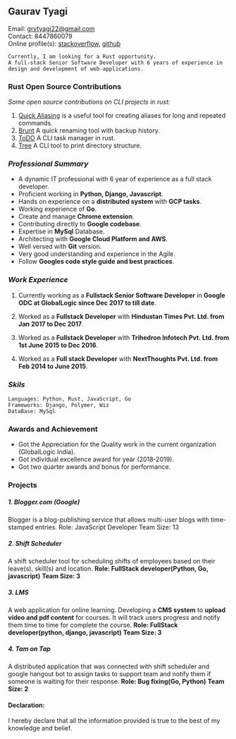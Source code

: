 ## Gaurav Tyagi

Email: grvtyagi22@gmail.com <br>
Contact: 8447860079 <br>
Online profile(s): [stackoverflow](https://stackoverflow.com/users/3405842/grvtyagi), [github](https://github.com/grv07/)

```
Currently, I am looking for a Rust opportunity.
A full-stack Senior Software Developer with 6 years of experience in
design and development of web-applications.
```

### Rust Open Source Contributions

*Some open source contributions on CLI projects in rust:*
1. [Quick Aliasing](https://github.com/grv07/quick-alias) is a useful tool for creating 
   aliases for long and repeated commands.
2. [Brunt](https://github.com/grv07/brnt) A quick renaming tool with backup history.
3. [ToDO](https://github.com/grv07/todo) A CLI task manager in rust.
4. [Tree](https://github.com/grv07/tree) A CLI tool to print directory structure.

### *Professional Summary*
- A dynamic IT professional with 6 year of experience as a full stack developer.
- Proficient working in **Python, Django, Javascript**.
- Hands on experience on a **distributed system** with **GCP tasks**.
- Working experience of **Go**.
- Create and manage **Chrome extension**.
- Contributing directly to **Google codebase**.
- Expertise in **MySql** Database.
- Architecting with **Google Cloud Platform and AWS**.
- Well versed with **Git** version.
- Very good understanding and experience in the Agile.
- Follow **Googles code style guide and best practices**.

### *Work Experience*
>
1. Currently working as a **Fullstack Senior Software Developer** in **Google ODC at GlobalLogic since Dec 2017 to till date**. 

2. Worked as a **Fullstack Developer** with **Hindustan Times Pvt. Ltd. from Jan 2017 to Dec 2017**.

3. Worked as a **Fullstack Developer** with **Trihedron Infotech Pvt. Ltd. from 1st June 2015 to Dec 2016**.

5. Worked as a **Full stack Developer** with **NextThoughts Pvt. Ltd. from  Feb 2014 to June 2015**.


### *Skils*
```
Languages: Python, Rust, JavaScript, Go
Frameworks: Django, Polymer, Wiz
DataBase: MySql
```

### **Awards and Achievement**
>
- Got the Appreciation for the Quality work in the current organization (GlobalLogic India).
- Got individual excellence award for year (2018-2019).
- Got two quarter awards and bonus for performance.


### **Projects**
##### 1. Blogger.com (Google)
> 
Blogger is a blog-publishing service that allows multi-user blogs with time-stamped entries.
Role: JavaScript Developer
Team Size: 13

##### 2. Shift Scheduler
>
A shift scheduler tool for scheduling shifts of employees based on their leave(s), skill(s) and location.
**Role: FullStack developer(Python, Go, javascript)**
**Team Size: 3**

##### 3. LMS
>
A web application for online learning.
Developing a **CMS system** to **upload video and pdf content** for courses. It will track users progress and notify them 
time to time for complete the course.
**Role: FullStack developer(python, django, javascript)**
**Team Size: 3**

##### 4. Tam on Tap
>
A distributed application that was connected with shift scheduler and google hangout bot to assign tasks to support 
team and notify them if someone is waiting for their response.
**Role: Bug fixing(Go, Python)**
**Team Size: 2**

#### Declaration:
I hereby declare that all the information provided is true to the best of my knowledge and belief. 

